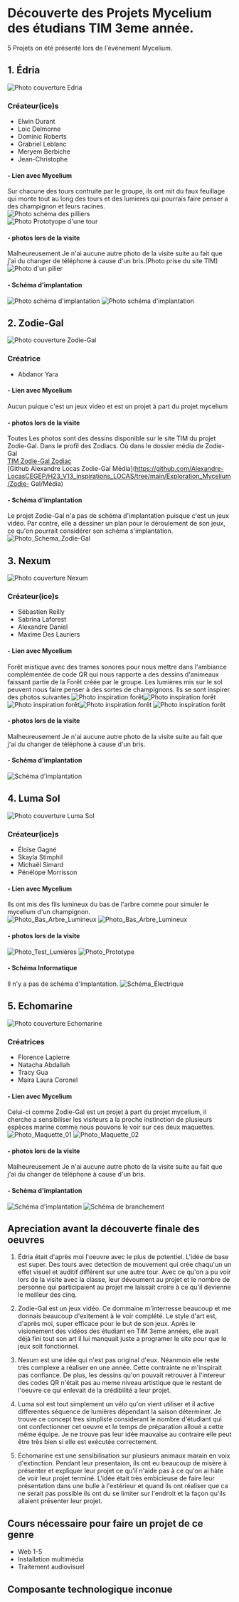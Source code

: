 # Découverte des Projets Mycelium des étudians TIM 3eme année.

5 Projets on été présenté lors de l'événement Mycelium.


## 1. Édria

![Photo couverture Edria](Edria/Média/Edria_Couverture.png)
### Créateur(ice)s
- Elwin Durant
- Loic Delmorne
- Dominic Roberts
- Grabriel Leblanc
- Meryem Berbiche
- Jean-Christophe   
#### - Lien avec Mycelium
Sur chacune des tours contruite par le groupe, ils ont mit du faux feuillage qui monte tout au long des tours et des lumieres qui pourrais faire penser 
a des champignon et leurs racines.    
![Photo schéma des pilliers](Edria/Média/Edria_Schema_Pilliers.jpg)    
![Photo Prototyope d'une tour](Edria/Média/Edria_Prototype_01.jpg)

#### - photos lors de la visite
Malheureusement Je n'ai aucune autre photo de la visite suite au fait que j'ai du changer de téléphone à cause d'un bris.(Photo prise du site TIM)     
![Photo d'un pilier](Edria/Média/Edria_Prototype_02.jpg)

#### - Schéma d'implantation
![Photo schéma d'implantation](Edria/Média/Edria_Schema_Dinplantation_01.png)
![Photo schéma d'implantation](Edria/Média/Edria_Schema_Dinplantation_02.png)



## 2. Zodie-Gal

![Photo couverture Zodie-Gal](Zodie-Gal/Média/Zodie-Gal_Couverture.png)

### Créatrice
- Abdanor Yara

#### - Lien avec Mycelium
Aucun puique c'est un jeux video et est un projet à part du projet mycelium

#### - photos lors de la visite
Toutes Les photos sont des dessins disponible sur le site TIM du projet Zodie-Gal. Dans le profil des Zodiacs. Où dans le dossier média de Zodie-Gal    
[TIM Zodie-Gal Zodiac](https://tim-montmorency.com/2023/projets/Zodie-Gal/docs/web/preproduction.html)      
[Github Alexandre Locas Zodie-Gal Média](https://github.com/Alexandre-LocasCEGEP/H23_V13_inspirations_LOCAS/tree/main/Exploration_Mycelium/Zodie-
Gal/Média)

#### - Schéma d'implantation
Le projet Zodie-Gal n'a pas de schéma d'implantation puisque c'est un jeux vidéo. Par contre, elle a dessiner un plan pour le déroulement de son jeux, 
ce qu'on pourrait considérer son schéma s'implantation.  
![Photo_Schema_Zodie-Gal](Zodie-Gal/Média/Zodie-Gal_Schema.png)

## 3. Nexum
![Photo couverture Nexum](Nexum/Média/Nexum_Couverture.png)

### Créateur(ice)s
- Sébastien Reilly
- Sabrina Laforest
- Alexandre Daniel
- Maxime Des Lauriers

#### - Lien avec Mycelium
Forêt mistique avec des trames sonores pour nous mettre dans l'ambiance complémentée de code QR qui nous rapporte a des dessins d'animeaux faissant 
partie de la Forêt créée par le groupe. Les lumières mis sur le sol peuvent nous faire penser à des sortes de champignons. Ils se sont inspirer des photos suivantes
![Photo inspiration forêt](Nexum/Média/Nexum_Inspiration_Foret_01.jpg)![Photo inspiration forêt](Nexum/Média/Nexum_Inspiration_Foret_02.jpg)
![Photo inspiration forêt](Nexum/Média/Nexum_Inspiration_Foret_03.jpg)![Photo inspiration forêt](Nexum/Média/Nexum_Inspiration_Foret_04.jpg)
![Photo inspiration forêt](Nexum/Média/Nexum_Inspiration_Foret_05.jpg)

#### - photos lors de la visite
Malheureusement Je n'ai aucune autre photo de la visite suite au fait que j'ai du changer de téléphone à cause d'un bris.
#### - Schéma d'implantation
![Schéma d'implantation](Nexum/Média/Nexum_Cartographie.png)

## 4. Luma Sol
![Photo couverture Luma Sol](Luma_Sol/Média/Luma_Sol_Couverture.png)

### Créateur(ice)s
- Éloïse Gagné
- Skayla Stimphil
- Michaël Simard
- Pénélope Morrisson

#### - Lien avec Mycelium 
Ils ont mis des fils lumineux du bas de l'arbre comme pour simuler le mycelium d'un champignon.    
![Photo_Bas_Arbre_Lumineux](Luma_Sol/Média/Luma_Sol_Final_01.jpg)
![Photo_Bas_Arbre_Lumineux](Luma_Sol/Média/Luma_Sol_Final_03.jpg)

#### - photos lors de la visite
![Photo_Test_Lumières](Luma_Sol/Média/Luma_Sol_Lumiere_Test_02.jpg)
![Photo_Prototype](Luma_Sol/Média/Luma_Sol_Prototype_Final.png)


#### - Schéma Informatique
Il n'y a pas de schéma d'implantation.
![Schéma_Électrique](Luma_Sol/Média/Luma_Sol_Schema_Informatique.png)

## 5. Echomarine
![Photo couverture Echomarine](Echomarine/Média/Echomarine_Couverture.png)

### Créatrices
- Florence Lapierre
- Natacha Abdallah
- Tracy Gua
- Maira Laura Coronel


#### - Lien avec Mycelium
Celui-ci comme Zodie-Gal est un projet à part du projet mycelium, il cherche a sensibiliser les visiteurs a la proche instinction de plusieurs espèces 
marine comme nous pouvons le voir sur ces deux maquettes.
![Photo_Maquette_01](Echomarine/Média/Echomarine_Maquette_01.png)
![Photo_Maquette_02](Echomarine/Média/Echomarine_Maquette_02.png)
#### - photos lors de la visite
Malheureusement Je n'ai aucune autre photo de la visite suite au fait que j'ai du changer de téléphone à cause d'un bris.    
#### - Schéma d'implantation
![Schéma d'implantation](Echomarine/Média/Echomarine_plantation.png)
![Schéma de branchement](Echomarine/Média/Echomarine_Shema_de_branchement.png)


## Apreciation avant la découverte finale des oeuvres
1. Édria était d'après moi l'oeuvre avec le plus de potentiel. L'idée de base est super. Des tours avec detection de mouvement qui crée chaqu'un un 
effet visuel et auditif différent sur une autre tour. Avec ce qu'on a pu voir lors de la visite avec la classe, leur dévoument au projet et le nombre de 
personne qui participaient au projet me laissait croire à ce qu'il devienne le meilleur des cinq.    

2. Zodie-Gal est un jeux vidéo. Ce dommaine m'interresse beaucoup et me donnais beaucoup d'exitement à le voir complété. Le style d'art est, d'après 
moi, super efficace pour le but de son jeux. Après le visionement des vidéos des étudiant en TIM 3eme années, elle avait déjà fini tout son art il 
lui manquait juste a programer le site pour que le jeux soit fonctionnel.   

3. Nexum est une idée qui n'est pas original d'eux. Néanmoin elle reste très complexe a réaliser en une année. Cette contrainte ne m'inspirait pas 
confiance. De plus, les dessins qu'on pouvait retrouver à l'intereur des codes QR n'était pas au meme niveau artistique que le restant de l'oeuvre ce 
qui enlevait de la crédibilité a leur projet.     

4. Luma sol est tout simplement un vélo qu'on vient utiliser et il active differentes séquence de lumières dépendant la saison déterminer. Je trouve ce 
concept tres simpliste considerant le nombre d'étudiant qui ont confectionner cet oeuvre et le temps de préparation alloué a cette même équipe. Je ne 
trouve pas leur idée mauvaise au contraire elle peut être très bien si elle est exécutée correctement.

5. Echomarine est une sensibilisation sur plusieurs animaux marain en voix d'extinction. Pendant leur presentaion, ils ont eu beaucoup de misère à 
présenter et expliquer leur projet ce qu'il n'aide pas à ce qu'on ai hàte de voir leur projet terminé. L'idée était très embicieuse de faire leur 
présentation dans une bulle à l'extérieur et quand ils ont réaliser que ca ne serait pas possible ils ont du se limiter sur l'endroit et la façon qu'ils 
allaient présenter leur projet.

## Cours nécessaire pour faire un projet de ce genre
- Web 1-5
- Installation multimédia
- Traitement audiovisuel


## Composante technologique inconue


